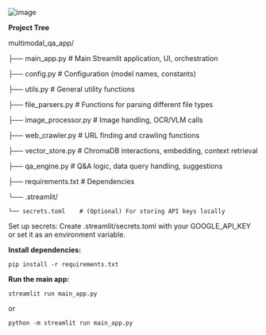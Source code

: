 ![image](https://github.com/user-attachments/assets/55d49e5d-fa11-49b5-a929-dbbd8cc9a39a)



**Project Tree**

multimodal_qa_app/

├── main_app.py         # Main Streamlit application, UI, orchestration

├── config.py           # Configuration (model names, constants)

├── utils.py            # General utility functions

├── file_parsers.py     # Functions for parsing different file types

├── image_processor.py  # Image handling, OCR/VLM calls

├── web_crawler.py      # URL finding and crawling functions

├── vector_store.py     # ChromaDB interactions, embedding, context retrieval

├── qa_engine.py        # Q&A logic, data query handling, suggestions

├── requirements.txt    # Dependencies

└── .streamlit/

    └── secrets.toml    # (Optional) For storing API keys locally


Set up secrets: Create .streamlit/secrets.toml with your GOOGLE_API_KEY or set it as an environment variable.

**Install dependencies:**

`pip install -r requirements.txt`

**Run the main app:**

`streamlit run main_app.py`

or

`python -m streamlit run main_app.py`
